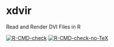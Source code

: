 # xdvir
Read and Render DVI Files in R

<!-- badges: start -->
[![R-CMD-check](https://github.com/pmur002/xdvir/actions/workflows/package-check.yaml/badge.svg)](https://github.com/pmur002/xdvir/actions/workflows/package-check.yaml)
[![R-CMD-check-no-TeX](https://github.com/pmur002/xdvir/actions/workflows/package-check-no-TeX.yaml/badge.svg)](https://github.com/pmur002/xdvir/actions/workflows/package-check-no-TeX.yaml)
<!-- badges: end -->
